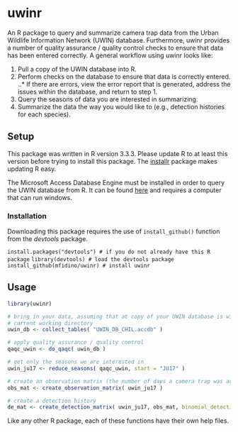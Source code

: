 # uwinr


An R package to query and summarize camera trap data from the Urban Wildlife Information Network (UWIN) database. Furthermore, uwinr provides a number of quality assurance / quality control checks to ensure that data has been entered correctly. A general workflow using uwinr looks like:

1. Pull a copy of the UWIN database into R.
2. Perform checks on the database to ensure that data is correctly entered.
..* If there are errors, view the error report that is generated, address the issues within the database, and return to step 1.
3. Query the seasons of data you are interested in summarizing.
4. Summarize the data the way you would like to (e.g., detection histories for each species).

## Setup

This package was written in R version 3.3.3. Please update R to at least this version before trying to install this package. 
The [installr](https://cran.r-project.org/web/packages/installr/index.html) package makes updating R easy.

The Microsoft Access Database Engine must be installed in order to query the UWIN database from R. It can be found [here](https://www.microsoft.com/en-us/download/details.aspx?id=13255) and requires a computer that can run windows.

### Installation

Downloading this package requires the use of `install_github()` function from the *devtools* package.

`install.packages("devtools") # if you do not already have this R package`
`library(devtools) # load the devtools package`
`install_github(mfidino/uwinr) # install uwinr`

## Usage

``` r
library(uwinr)

# bring in your data, assuming that at copy of your UWIN database is within your 
# current working directory
uwin_db <- collect_tables( "UWIN_DB_CHIL.accdb" )

# apply quality assurance / quality control
qaqc_uwin <- do_qaqc( uwin_db )

# get only the seasons we are interested in
uwin_ju17 <- reduce_seasons( qaqc_uwin, start = "JU17" )

# create an observation matrix (the number of days a camera trap was active each season)
obs_mat <- create_observation_matrix( uwin_ju17 )

# create a detection history
de_mat <- create_detection_matrix( uwin_ju17, obs_mat, binomial_detections = TRUE)
```

Like any other R package, each of these functions have their own help files.

